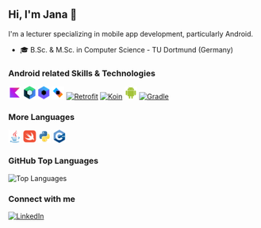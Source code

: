 ## Hi, I'm Jana 👋

I'm a lecturer specializing in mobile app development, particularly Android.

- 🎓 B.Sc. & M.Sc. in Computer Science - TU Dortmund (Germany)

### Android related Skills & Technologies
<a href="https://kotlinlang.org/" target="_blank"><img alt="Kotlin" width="26px" src="https://raw.githubusercontent.com/devicons/devicon/master/icons/kotlin/kotlin-original.svg"/></a>
<a href="https://developer.android.com/jetpack/compose" target="_blank"><img alt="Jetpack Compose" width="26px" src="https://raw.githubusercontent.com/devicons/devicon/master/icons/jetpackcompose/jetpackcompose-original.svg"/></a>
<a href="https://www.jetbrains.com/compose-multiplatform/" target="_blank"><img alt="Compose Multiplatform" height="26px" src="https://github.com/JetBrains/compose-multiplatform/blob/master/artwork/compose-logo.svg"/></a>
<a href="https://ktor.io/" target="_blank"><img alt="Ktor" width="26px" src="https://raw.githubusercontent.com/devicons/devicon/master/icons/ktor/ktor-original.svg"/></a>
<a href="https://square.github.io/retrofit/" target="_blank"><img alt="Retrofit" width="26px" src="https://avatars.githubusercontent.com/u/82592?s=48&v=4"/></a>
<a href="https://insert-koin.io/" target="_blank"><img alt="Koin" width="26px" src="https://avatars.githubusercontent.com/u/38280958?s=48&v=4"/></a>
<a href="https://developer.android.com/topic/libraries/architecture/room" target="_blank"><img alt="Room" width="26px" src="https://raw.githubusercontent.com/devicons/devicon/master/icons/android/android-original.svg"/></a>
<a href="https://gradle.org/" target="_blank"><img alt="Gradle" width="26px" src="https://avatars.githubusercontent.com/u/124156?s=48&v=4"/></a>

### More Languages
<a href="https://www.java.com/" target="_blank"><img alt="Java" width="26px" src="https://raw.githubusercontent.com/devicons/devicon/master/icons/java/java-original.svg"/></a>
<a href="https://developer.apple.com/swift/" target="_blank"><img alt="Swift" width="26px" src="https://raw.githubusercontent.com/devicons/devicon/master/icons/swift/swift-original.svg"/></a>
<a href="https://www.python.org/" target="_blank"><img alt="Python" width="26px" src="https://raw.githubusercontent.com/devicons/devicon/master/icons/python/python-original.svg"/></a>
<a href="https://isocpp.org/" target="_blank"><img alt="C++" width="26px" src="https://raw.githubusercontent.com/devicons/devicon/master/icons/cplusplus/cplusplus-original.svg"/></a>

### GitHub Top Languages
![Top Languages](https://github-readme-stats.vercel.app/api/top-langs/?username=jana-ja&layout=compact&theme=dark)

### Connect with me

[![LinkedIn](https://img.shields.io/badge/LinkedIn-Jana%20Jansen-blue?style=flat&logo=linkedin)](https://www.linkedin.com/in/jana-jansen-aa464a241/)

